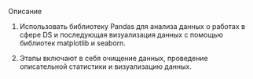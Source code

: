 Описание

1. Использовать библиотеку Pandas для анализа данных о работах в сфере DS и последующая визуализация данных с помощью библиотек matplotlib и seaborn.

2. Этапы включают в себя очищение данных, проведение описательной статистики и визуализацию данных.
